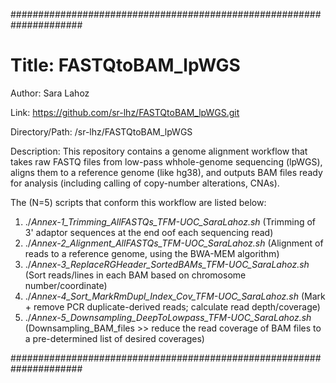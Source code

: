 #####################################################################

# Title: FASTQtoBAM_lpWGS

Author: Sara Lahoz

Link: https://github.com/sr-lhz/FASTQtoBAM_lpWGS.git

Directory/Path: /sr-lhz/FASTQtoBAM_lpWGS

Description: This repository contains a genome alignment workflow that takes raw FASTQ files from low-pass whhole-genome sequencing (lpWGS), aligns them to a reference genome (like hg38), and outputs BAM files ready for analysis (including calling of copy-number alterations, CNAs).

The (N=5) scripts that conform this workflow are listed below:
1. ./*Annex-1_Trimming_AllFASTQs_TFM-UOC_SaraLahoz.sh* (Trimming of 3' adaptor sequences at the end oof each sequencing read)
2. ./*Annex-2_Alignment_AllFASTQs_TFM-UOC_SaraLahoz.sh* (Alignment of reads to a reference genome, using the BWA-MEM algorithm)
3. ./*Annex-3_ReplaceRGHeader_SortedBAMs_TFM-UOC_SaraLahoz.sh* (Sort reads/lines in each BAM based on chromosome number/coordinate)
4. ./*Annex-4_Sort_MarkRmDupl_Index_Cov_TFM-UOC_SaraLahoz.sh* (Mark + remove PCR duplicate-derived reads; calculate read depth/coverage)
5. ./*Annex-5_Downsampling_DeepToLowpass_TFM-UOC_SaraLahoz.sh* (Downsampling_BAM_files >> reduce the read coverage of BAM files to a pre-determined list of desired coverages)
   
#####################################################################
